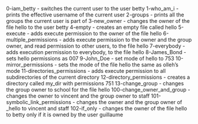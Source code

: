 0-iam_betty - switches the current user to the user betty
1-who_am_i - prints the effective username of the current user
2-groups - prints all the groups the current user is part of
3-new_owner -  changes the owner of the file hello to the user betty
4-empty - creates an empty file called hello
5-execute - adds execute permission to the owner of the file hello
6-multiple_permissions - adds execute permission to the owner and the group owner, and read permission to other users, to the file hello
7-everybody - adds execution permission to everybody, to the file hello
8-James_Bond - sets hello permissions as 007
9-John_Doe - set mode of hello to 753
10-mirror_permissions - sets the mode of the file hello the same as olleh’s mode
11-directories_permissions - adds execute permission to all subdirectories of the current directory
12-directory_permissions - creates a directory called my_dir with permissions 751
13-change_group - changes the group owner to school for the file hello
100-change_owner_and_group - changes the owner to vincent and the group owner to staff
101-symbolic_link_permissions - changes the owner and the group owner of _hello to vincent and staff
102-if_only - changes the owner of the file hello to betty only if it is owned by the user guillaume
